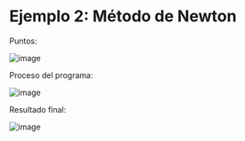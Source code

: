 # Ejemplo 2: Método de Newton

Puntos:

![image](https://github.com/22030130/Numerical-Methods-/assets/147437999/d745309f-4ff4-4c8a-8efd-a81c2522c85c)

Proceso del programa:

![image](https://github.com/22030130/Numerical-Methods-/assets/147437999/dd220264-533f-403f-a869-9230723754b1)

Resultado final:

![image](https://github.com/22030130/Numerical-Methods-/assets/147437999/f9bb62e3-8a6b-47c8-a0c1-a9db8c29a26b)


